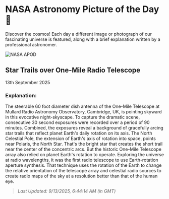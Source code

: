 
  # NASA Astronomy Picture of the Day 🌌

  Discover the cosmos! Each day a different image or photograph of our fascinating universe is featured, along with a brief explanation written by a professional astronomer.

![NASA APOD](https://apod.nasa.gov/apod/image/2509/StarTrailsOne-MileRadioTelescope2100.jpg)

## Star Trails over One-Mile Radio Telescope

13th September 2025

### Explanation: 

The steerable 60 foot diameter dish antenna of the One-Mile Telescope at Mullard Radio Astronomy Observatory, Cambridge, UK, is pointing skyward in this evocative night-skyscape. To capture the dramatic scene, consecutive 30 second exposures were recorded over a period of 90 minutes. Combined, the exposures reveal a background of gracefully arcing star trails that reflect planet Earth's daily rotation on its axis. The North Celestial Pole, the extension of Earth's axis of rotation into space, points near Polaris, the North Star. That's the bright star that creates the short trail near the center of the concentric arcs. But the historic One-Mile Telescope array also relied on planet Earth's rotation to operate. Exploring the universe at radio wavelengths, it was the first radio telescope to use Earth-rotation aperture synthesis. That technique uses the rotation of the Earth to change the relative orientation of the telescope array and celestial radio sources to create radio maps of the sky at a resolution better than that of the human eye.

> _Last Updated: 9/13/2025, 6:44:14 AM (in GMT)_
